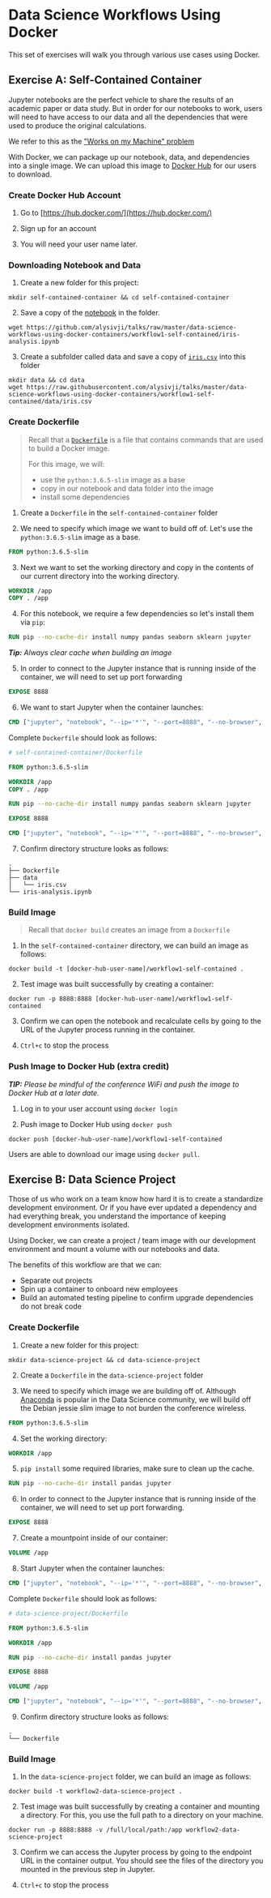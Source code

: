 # Data Science Workflows Using Docker

This set of exercises will walk you through various use cases using Docker.

## Exercise A: Self-Contained Container

Jupyter notebooks are the perfect vehicle to share the results of an academic paper or data study. But in order for our notebooks to work, users will need to have access to our data and all the dependencies that were used to produce the original calculations.

We refer to this as the ["Works on my Machine" problem](https://blog.codinghorror.com/the-works-on-my-machine-certification-program/)

With Docker, we can package up our notebook, data, and dependencies into a single image. We can upload this image to [Docker Hub](https://hub.docker.com/) for our users to download.

### Create Docker Hub Account

1. Go to [https://hub.docker.com/](https://hub.docker.com/)

2. Sign up for an account

3. You will need your user name later.

### Downloading Notebook and Data

1. Create a new folder for this project:

```console
mkdir self-contained-container && cd self-contained-container
```

2. Save a copy of the [notebook](https://github.com/docker-for-data-science/docker-for-data-science-tutorial/tree/docker-exercises/exercises) in the folder.

```console
wget https://github.com/alysivji/talks/raw/master/data-science-workflows-using-docker-containers/workflow1-self-contained/iris-analysis.ipynb
```

3. Create a subfolder called data and save a copy of [`iris.csv`](https://raw.githubusercontent.com/alysivji/talks/master/data-science-workflows-using-docker-containers/workflow1-self-contained/data/iris.csv) into this folder

```console
mkdir data && cd data
wget https://raw.githubusercontent.com/alysivji/talks/master/data-science-workflows-using-docker-containers/workflow1-self-contained/data/iris.csv
```

### Create Dockerfile

> Recall that a [`Dockerfile`](https://docs.docker.com/engine/reference/builder/) is a file that contains commands that are used to build a Docker image.
>
> For this image, we will:
> * use the `python:3.6.5-slim` image as a base
> * copy in our notebook and data folder into the image
> * install some dependencies

1. Create a `Dockerfile` in the `self-contained-container` folder

2. We need to specify which image we want to build off of. Let's use the `python:3.6.5-slim` image as a base.

```Dockerfile
FROM python:3.6.5-slim
```

3. Next we want to set the working directory and copy in the contents of our current directory into the working directory.

```Dockerfile
WORKDIR /app
COPY . /app
```

4. For this notebook, we require a few dependencies so let's install them via `pip`:

```Dockerfile
RUN pip --no-cache-dir install numpy pandas seaborn sklearn jupyter
```

***Tip:** Always clear cache when building an image*

5. In order to connect to the Jupyter instance that is running inside of the container, we will need to set up port forwarding

```Dockerfile
EXPOSE 8888
```

6. We want to start Jupyter when the container launches:

```Dockerfile
CMD ["jupyter", "notebook", "--ip='*'", "--port=8888", "--no-browser", "--allow-root"]
```

Complete `Dockerfile` should look as follows:

```Dockerfile
# self-contained-container/Dockerfile

FROM python:3.6.5-slim

WORKDIR /app
COPY . /app

RUN pip --no-cache-dir install numpy pandas seaborn sklearn jupyter

EXPOSE 8888

CMD ["jupyter", "notebook", "--ip='*'", "--port=8888", "--no-browser", "--allow-root"]
```

7. Confirm directory structure looks as follows:

```console
.
├── Dockerfile
├── data
│   └── iris.csv
└── iris-analysis.ipynb
```

### Build Image

> Recall that `docker build` creates an image from a `Dockerfile`

1. In the `self-contained-container` directory, we can build an image as follows:

`docker build -t [docker-hub-user-name]/workflow1-self-contained .`

2. Test image was built successfully by creating a container:

`docker run -p 8888:8888 [docker-hub-user-name]/workflow1-self-contained`

3. Confirm we can open the notebook and recalculate cells by going to the URL of the Jupyter process running in the container.

4. `Ctrl+c` to stop the process

### Push Image to Docker Hub (extra credit)

***TIP:** Please be mindful of the conference WiFi and push the image to Docker Hub at a later date.*

1. Log in to your user account using `docker login`

2. Push image to Docker Hub using `docker push`

```console
docker push [docker-hub-user-name]/workflow1-self-contained
```

Users are able to download our image using `docker pull`.

## Exercise B: Data Science Project

Those of us who work on a team know how hard it is to create a standardize development environment. Or if you have ever updated a dependency and had everything break, you understand the importance of keeping development environments isolated.

Using Docker, we can create a project / team image with our development environment and mount a volume with our notebooks and data.

The benefits of this workflow are that we can:
* Separate out projects
* Spin up a container to onboard new employees
* Build an automated testing pipeline to confirm upgrade dependencies do not break code

### Create Dockerfile

1. Create a new folder for this project:

```console
mkdir data-science-project && cd data-science-project
```

2. Create a `Dockerfile` in the `data-science-project` folder

3. We need to specify which image we are building off of. Although [Anaconda](https://hub.docker.com/r/continuumio/miniconda3/) is popular in the Data Science community, we will build off the Debian jessie slim image to not burden the conference wireless.

```dockerfile
FROM python:3.6.5-slim
```

4. Set the working directory:

```dockerfile
WORKDIR /app
```

5. `pip install` some required libraries, make sure to clean up the cache.

```dockerfile
RUN pip --no-cache-dir install pandas jupyter
```

6. In order to connect to the Jupyter instance that is running inside of the container, we will need to set up port forwarding.

```dockerfile
EXPOSE 8888
```

7. Create a mountpoint inside of our container:

```dockerfile
VOLUME /app
```

8. Start Jupyter when the container launches:

```Dockerfile
CMD ["jupyter", "notebook", "--ip='*'", "--port=8888", "--no-browser", "--allow-root"]
```

Complete `Dockerfile` should look as follows:

```Dockerfile
# data-science-project/Dockerfile

FROM python:3.6.5-slim

WORKDIR /app

RUN pip --no-cache-dir install pandas jupyter

EXPOSE 8888

VOLUME /app

CMD ["jupyter", "notebook", "--ip='*'", "--port=8888", "--no-browser", "--allow-root"]
```

9. Confirm directory structure looks as follows:

```console
.
└── Dockerfile
```

### Build Image

1. In the `data-science-project` folder, we can build an image as follows:

`docker build -t workflow2-data-science-project .`

2. Test image was built successfully by creating a container and mounting a directory. For this, you use the full path to a directory on your machine.

`docker run -p 8888:8888 -v /full/local/path:/app workflow2-data-science-project`

3. Confirm we can access the Jupyter process by going to the endpoint URL in the container output. You should see the files of the directory you mounted in the previous step in Jupyter.

4. `Ctrl+c` to stop the process
